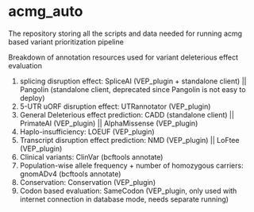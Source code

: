 # acmg_auto
The repository storing all the scripts and data needed for running acmg based variant prioritization pipeline

Breakdown of annotation resources used for variant deleterious effect evaluation
1. splicing disruption effect: SpliceAI (VEP_plugin + standalone client) || Pangolin (standalone client, deprecated since Pangolin is not easy to deploy)
2. 5-UTR uORF disruption effect: UTRannotator (VEP_plugin)
3. General Deleterious effect prediction: CADD (standalone client) || PrimateAI (VEP_plugin) || AlphaMissense (VEP_plugin)
4. Haplo-insufficiency: LOEUF (VEP_plugin)
5. Transcript disruption effect prediction: NMD (VEP_plugin) || LoFtee (VEP_plugin)
6. Clinical variants: ClinVar (bcftools annotate)
7. Population-wise allele frequency + number of homozygous carriers: gnomADv4 (bcftools annotate)
8. Conservation: Conservation (VEP_plugin)
9. Codon based evaluation: SameCodon (VEP_plugin, only used with internet connection in database mode, needs separate running)
